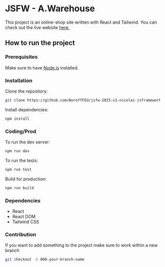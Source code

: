 # JSFW - A.Warehouse

This project is an online-shop site written with React and Tailwind. You can check out the live website [here.](https://awarehousenab.netlify.app/)

## How to run the project

### Prerequisites
Make sure to have [Node.js](https://nodejs.org/) installed.

### Installation

Clone the repository:
```bash
git clone https://github.com/NoroffFEU/jsfw-2025-v1-nicolai-jsframeworks.git
```
Install dependencies:
```bash
npm install
```

### Coding/Prod

To run the dev server:
```bash
npm run dev
```
To run the tests:
```bash
npm run test
```
Build for production:
```bash
npm run build
```

### Dependencies
- React
- React DOM
- Tailwind CSS

### Contribution
If you want to add something to the project make sure to work within a new branch
```bash
git checkout -b 000-your-branch-name
```
